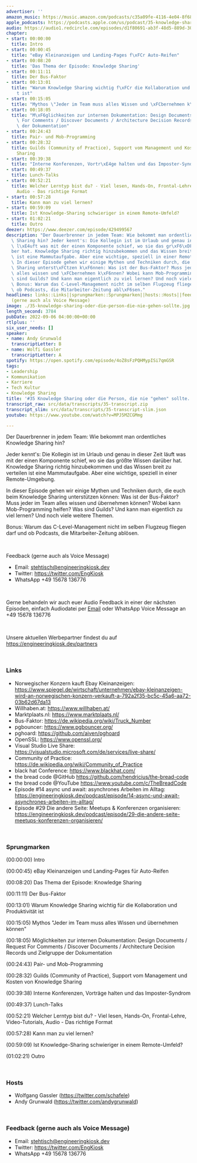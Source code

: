 ```yaml
---
advertiser: ''
amazon_music: https://music.amazon.com/podcasts/c35a09fe-4116-4e04-8f68-77d61b112e46/episodes/6942efb9-ecab-496c-8193-3b4fec4a87c9/engineering-kiosk-35-knowledge-sharing-oder-die-person-die-nie-gehen-sollte
apple_podcasts: https://podcasts.apple.com/us/podcast/35-knowledge-sharing-oder-die-person-die-nie-gehen-sollte/id1603082924?i=1000578487137&uo=4
audio: https://audio1.redcircle.com/episodes/d1f80691-ab3f-48d5-889d-309d64f399f8/stream.mp3
chapter:
- start: 00:00:00
  title: Intro
- start: 00:00:45
  title: "eBay Kleinanzeigen und Landing-Pages f\xFCr Auto-Reifen"
- start: 00:08:20
  title: 'Das Thema der Episode: Knowledge Sharing'
- start: 00:11:11
  title: Der Bus-Faktor
- start: 00:13:01
  title: "Warum Knowledge Sharing wichtig f\xFCr die Kollaboration und Produktivit\xE4\
    t ist"
- start: 00:15:05
  title: "Mythos \"Jeder im Team muss alles Wissen und \xFCbernehmen k\xF6nnen\""
- start: 00:18:05
  title: "M\xF6glichkeiten zur internen Dokumentation: Design Documents / Request\
    \ For Comments / Discover Documents / Architecture Decision Records und Zielgruppe\
    \ der Dokumentation"
- start: 00:24:43
  title: Pair- und Mob-Programming
- start: 00:28:32
  title: Guilds (Community of Practice), Support vom Management und Kosten von Knowledge
    Sharing
- start: 00:39:38
  title: "Interne Konferenzen, Vortr\xE4ge halten und das Imposter-Syndrom"
- start: 00:49:37
  title: Lunch-Talks
- start: 00:52:21
  title: Welcher Lerntyp bist du? - Viel lesen, Hands-On, Frontal-Lehre, Video-Tutorials,
    Audio - Das richtige Format
- start: 00:57:28
  title: Kann man zu viel lernen?
- start: 00:59:09
  title: Ist Knowledge-Sharing schwieriger in einem Remote-Umfeld?
- start: 01:02:21
  title: Outro
deezer: https://www.deezer.com/episode/429499567
description: "Der Dauerbrenner in jedem Team: Wie bekommt man ordentliches Knowledge\
  \ Sharing hin? Jeder kennt's: Die Kollegin ist im Urlaub und genau in dieser Zeit\
  \ l\xE4uft was mit der einen Komponente schief, wo sie das gr\xF6\xDFte Wissen dar\xFC\
  ber hat. Knowledge Sharing richtig hinzubekommen und das Wissen breit zu verteilen\
  \ ist eine Mammutaufgabe. Aber eine wichtige, speziell in einer Remote-Umgebung.\
  \ In dieser Episode gehen wir einige Mythen und Techniken durch, die euch beim Knowledge\
  \ Sharing unterst\xFCtzen k\xF6nnen: Was ist der Bus-Faktor? Muss jeder im Team\
  \ alles wissen und \xFCbernehmen k\xF6nnen? Wobei kann Mob-Programming helfen? Was\
  \ sind Guilds? Und kann man eigentlich zu viel lernen? Und noch viele weitere Themen.\
  \ Bonus: Warum das C-Level-Management nicht im selben Flugzeug fliegen darf und\
  \ ob Podcasts, die Mitarbeiter-Zeitung abl\xF6sen."
headlines: links::Links||sprungmarken::Sprungmarken||hosts::Hosts||feedback-gerne-auch-als-voice-message::Feedback
  (gerne auch als Voice Message)
image: ./35-knowledge-sharing-oder-die-person-die-nie-gehen-sollte.jpg
length_second: 3784
pubDate: 2022-09-06 04:00:00+00:00
rtlplus: ''
six_user_needs: []
speaker:
- name: Andy Grunwald
  transcriptLetter: B
- name: Wolfi Gassler
  transcriptLetter: A
spotify: https://open.spotify.com/episode/4oZ8sFzPQHMypISi7qmGSR
tags:
- Leadership
- Kommunikation
- Karriere
- Tech Kultur
- Knowledge Sharing
title: '#35 Knowledge Sharing oder die Person, die nie "gehen" sollte...'
transcript_raw: src/data/transcripts/35-transcript.zip
transcript_slim: src/data/transcripts/35-transcript-slim.json
youtube: https://www.youtube.com/watch?v=MPJ5MZCGMmg

---
```

<p>Der Dauerbrenner in jedem Team: Wie bekommt man ordentliches Knowledge Sharing hin?</p><p>Jeder kennt&#39;s: Die Kollegin ist im Urlaub und genau in dieser Zeit läuft was mit der einen Komponente schief, wo sie das größte Wissen darüber hat. Knowledge Sharing richtig hinzubekommen und das Wissen breit zu verteilen ist eine Mammutaufgabe. Aber eine wichtige, speziell in einer Remote-Umgebung.</p><p>In dieser Episode gehen wir einige Mythen und Techniken durch, die euch beim Knowledge Sharing unterstützen können: Was ist der Bus-Faktor? Muss jeder im Team alles wissen und übernehmen können? Wobei kann Mob-Programming helfen? Was sind Guilds? Und kann man eigentlich zu viel lernen? Und noch viele weitere Themen.</p><p>Bonus: Warum das C-Level-Management nicht im selben Flugzeug fliegen darf und ob Podcasts, die Mitarbeiter-Zeitung ablösen.</p><p><br></p><p>Feedback (gerne auch als Voice Message)</p><ul><li>Email: <a href="mailto:stehtisch@engineeringkiosk.dev" rel="nofollow">stehtisch@engineeringkiosk.dev</a></li><li>Twitter: <a href="https://twitter.com/EngKiosk" rel="nofollow">https://twitter.com/EngKiosk</a></li><li>WhatsApp +49 15678 136776</li></ul><p><br></p><p>Gerne behandeln wir auch euer Audio Feedback in einer der nächsten Episoden, einfach Audiodatei per <a href="https://engineeringkiosk.dev/kontakt/">Email</a> oder WhatsApp Voice Message an +49 15678 136776</p><p><br></p><p>Unsere aktuellen Werbepartner findest du auf <a href="https://engineeringkiosk.dev/partners">https://engineeringkiosk.dev/partners</a></p><p> </p><h3 id="links">Links</h3><ul><li>Norwegischer Konzern kauft Ebay Kleinanzeigen: <a href="https://www.spiegel.de/wirtschaft/unternehmen/ebay-kleinanzeigen-wird-an-norwegischen-konzern-verkauft-a-792a2f35-bc5c-45a6-aa72-03b62d67da13" rel="nofollow">https://www.spiegel.de/wirtschaft/unternehmen/ebay-kleinanzeigen-wird-an-norwegischen-konzern-verkauft-a-792a2f35-bc5c-45a6-aa72-03b62d67da13</a></li><li>Willhaben.at: <a href="https://www.willhaben.at/" rel="nofollow">https://www.willhaben.at/</a></li><li>Marktplaats.nl: <a href="https://www.marktplaats.nl/" rel="nofollow">https://www.marktplaats.nl/</a></li><li>Bus-Faktor: <a href="https://de.wikipedia.org/wiki/Truck_Number" rel="nofollow">https://de.wikipedia.org/wiki/Truck_Number</a></li><li>pgbouncer: <a href="https://www.pgbouncer.org/" rel="nofollow">https://www.pgbouncer.org/</a></li><li>pghoard: <a href="https://github.com/aiven/pghoard" rel="nofollow">https://github.com/aiven/pghoard</a></li><li>OpenSSL: <a href="https://www.openssl.org/" rel="nofollow">https://www.openssl.org/</a></li><li>Visual Studio Live Share: <a href="https://visualstudio.microsoft.com/de/services/live-share/" rel="nofollow">https://visualstudio.microsoft.com/de/services/live-share/</a></li><li>Community of Practice: <a href="https://de.wikipedia.org/wiki/Community_of_Practice" rel="nofollow">https://de.wikipedia.org/wiki/Community_of_Practice</a></li><li>black hat Conference: <a href="https://www.blackhat.com/" rel="nofollow">https://www.blackhat.com/</a></li><li>the bread code @GitHub <a href="https://github.com/hendricius/the-bread-code" rel="nofollow">https://github.com/hendricius/the-bread-code</a></li><li>the bread code @YouTube <a href="https://www.youtube.com/c/TheBreadCode" rel="nofollow">https://www.youtube.com/c/TheBreadCode</a> </li><li>Episode #14 async und await: asynchrones Arbeiten im Alltag: <a href="https://engineeringkiosk.dev/podcast/episode/14-async-und-await-asynchrones-arbeiten-im-alltag/">https://engineeringkiosk.dev/podcast/episode/14-async-und-await-asynchrones-arbeiten-im-alltag/</a></li><li>Episode #29 Die andere Seite: Meetups &amp; Konferenzen organisieren: <a href="https://engineeringkiosk.dev/podcast/episode/29-die-andere-seite-meetups-konferenzen-organisieren/">https://engineeringkiosk.dev/podcast/episode/29-die-andere-seite-meetups-konferenzen-organisieren/</a></li></ul><p><br></p><h3 id="sprungmarken">Sprungmarken</h3><p>(00:00:00) Intro</p><p>(00:00:45) eBay Kleinanzeigen und Landing-Pages für Auto-Reifen</p><p>(00:08:20) Das Thema der Episode: Knowledge Sharing</p><p>(00:11:11) Der Bus-Faktor</p><p>(00:13:01) Warum Knowledge Sharing wichtig für die Kollaboration und Produktivität ist</p><p>(00:15:05) Mythos &#34;Jeder im Team muss alles Wissen und übernehmen können&#34;</p><p>(00:18:05) Möglichkeiten zur internen Dokumentation: Design Documents / Request For Comments / Discover Documents / Architecture Decision Records und Zielgruppe der Dokumentation</p><p>(00:24:43) Pair- und Mob-Programming</p><p>(00:28:32) Guilds (Community of Practice), Support vom Management und Kosten von Knowledge Sharing</p><p>(00:39:38) Interne Konferenzen, Vorträge halten und das Imposter-Syndrom</p><p>(00:49:37) Lunch-Talks</p><p>(00:52:21) Welcher Lerntyp bist du? - Viel lesen, Hands-On, Frontal-Lehre, Video-Tutorials, Audio - Das richtige Format</p><p>(00:57:28) Kann man zu viel lernen?</p><p>(00:59:09) Ist Knowledge-Sharing schwieriger in einem Remote-Umfeld?</p><p>(01:02:21) Outro</p><p><br></p><h3 id="hosts">Hosts</h3><ul><li>Wolfgang Gassler (<a href="https://twitter.com/schafele" rel="nofollow">https://twitter.com/schafele</a>)</li><li>Andy Grunwald (<a href="https://twitter.com/andygrunwald" rel="nofollow">https://twitter.com/andygrunwald</a>)</li></ul><p><br></p><h3 id="feedback-gerne-auch-als-voice-message">Feedback (gerne auch als Voice Message)</h3><ul><li>Email: <a href="mailto:stehtisch@engineeringkiosk.dev" rel="nofollow">stehtisch@engineeringkiosk.dev</a></li><li>Twitter: <a href="https://twitter.com/EngKiosk" rel="nofollow">https://twitter.com/EngKiosk</a></li><li>WhatsApp +49 15678 136776</li></ul>